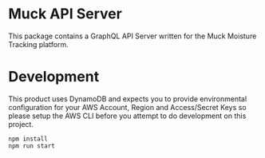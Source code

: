 # Muck API Server

This package contains a GraphQL API Server written for the Muck Moisture Tracking platform.


# Development

This product uses DynamoDB and expects you to provide environmental configuration for your AWS Account, Region and Access/Secret Keys so please setup the AWS CLI before you
attempt to do development on this project.

```
npm install
npm run start
```